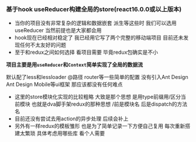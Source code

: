 ### 基于hook useReducer构建全局的store(react16.0.0或以上版本)

- 当你的项目没有非常复杂的逻辑和数据嵌套 派生等这些时 我们可以选用useReducer 当然前提也是大家都会用
- hook现在已经相对稳定了 我已经用它写了两个完整的移动端项目 目前还未发现任何不太友好的问题
- 至于和redux之间如何选择 看项目需要 毕竟redux包确实是不小

**项目主要是用`useReducer`和`Context`简单实现了全局的数据流**

默认配了less和lessloader @路径 router等一些简单的配置 没有引入Ant Design Ant Design Mobile等ui框架 那应该都没有任何难点

- 这里的store模块化实现的比较粗略 大致是那个思想 是用type前缀用/区分当前模块 也就是dva脚手架redux的那种思想 /前是模块名 后是dispatch的方法名
- 目前还没有尝试去用action的异步处理 后续会补上
- 另外有一样redux的模板雏形 也是为了简单记录一下方便自己复用 每次重新搭建太繁琐 具体考虑用哪些库 看个人需要
